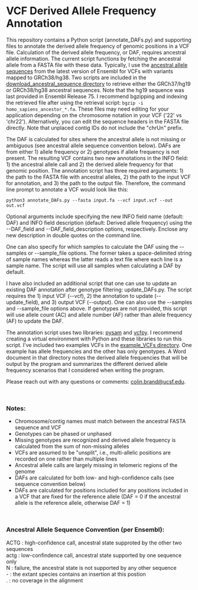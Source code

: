 # VCF Derived Allele Frequency Annotation
This repository contains a Python script (annotate_DAFs.py) and supporting files to annotate the derived allele frequency of genomic positions in a VCF file. Calculation of the derived allele frequency, or DAF, requires ancestral allele information. The current script functions by fetching the ancestral allele from a FASTA file with these data. Typically, I use the [ancestral allele sequences](http://www.ensembl.org/info/genome/compara/ancestral_sequences.html) from the latest version of Ensembl for VCFs with variants mapped to GRCh38/hg38. Two scripts are included in the [download_ancestral_sequence directory](https://github.com/brandcm/VCF_derived_allele_frequency_annotation/blob/main/download_ancestral_sequence) to retrieve either the GRCh37/hg19 or GRCh38/hg38 ancestral sequences. Note that the hg19 sequence was last provided in Ensembl Release 75. I recommend bgzipping and indexing the retrieved file after using the retrieval script: `bgzip -i homo_sapiens_ancestor_*.fa`. These files may need editing for your application depending on the chromosome notation in your VCF ('22' vs 'chr22'). Alternatively, you can edit the sequence headers in the FASTA file directly. Note that unplaced contig IDs do not include the "chrUn" prefix.

The DAF is calculated for sites where the ancestral allele is not missing or ambiguous (see ancestral allele sequence convention below). DAFs are from either 1) allele frequency or 2) genotypes if allele frequency is not present. The resulting VCF contains two new annotations in the INFO field: 1) the ancestral allele call and 2) the derived allele frequency for that genomic position. The annotation script has three required arguments: 1) the path to the FASTA file with ancestral alleles, 2) the path to the input VCF for annotation, and 3) the path to the output file. Therefore, the command line prompt to annotate a VCF would look like this:

```
python3 annotate_DAFs.py --fasta input.fa --vcf input.vcf --out out.vcf
```

Optional arguments include specifying the new INFO field name (default: DAF) and INFO field description (default: Derived allele frequency) using the --DAF_field and --DAF_field_description options, respectively. Enclose any new description in double quotes on the command line.

One can also specify for which samples to calculate the DAF using the --samples or --sample_file options. The former takes a space-delimited string of sample names whereas the latter reads a text file where each line is a sample name. The script will use all samples when calculating a DAF by default.

I have also included an additional script that one can use to update an existing DAF annotation after genotype filtering: update_DAFs.py. The script requires the 1) input VCF (--vcf), 2) the annotation to update (--update_field), and 3) output VCF (--output). One can also use the --samples and --sample_file options above. If genotypes are not provided, this script will use allele count (AC) and allele number (AF) rather than allele frequency (AF) to update the DAF.

The annotation script uses two libraries: [pysam](https://pysam.readthedocs.io/en/latest/api.html) and [vcfpy](https://vcfpy.readthedocs.io/en/stable/). I recommend creating a virtual environment with Python and these libraries to run this script. I've included two examples VCFs in the [example_VCFs directory](https://github.com/brandcm/VCF_derived_allele_frequency_annotation/tree/main/example_VCFs). One example has allele frequencies and the other has only genotypes. A Word document in that directory notes the derived allele frequencies that will be output by the program and summarizes the different derived allele frequency scenarios that I considered when writing the program.

Please reach out with any questions or comments: colin.brand@ucsf.edu.

&nbsp;

### Notes:
- Chromosome/contig names must match between the ancestral FASTA sequence and VCF
- Genotypes can be phased or unphased
- Missing genotypes are recognized and derived allele frequency is calculated from the sum of non-missing alleles
- VCFs are assumed to be "unsplit", i.e., multi-allelic positions are recorded on one rather than multiple lines
- Ancestral allele calls are largely missing in telomeric regions of the genome
- DAFs are calculated for both low- and high-confidence calls (see sequence convention below)
- DAFs are calculated for positions included for any positions included in a VCF that are fixed for the reference allele (DAF = 0 if the ancestral allele is the reference allele, otherwise DAF = 1)

&nbsp;

### Ancestral Allele Sequence Convention (per Ensembl):  
ACTG : high-confidence call, ancestral state supproted by the other two sequences  
actg : low-confindence call, ancestral state supported by one sequence only  
N    : failure, the ancestral state is not supported by any other sequence  
\-    : the extant species contains an insertion at this postion  
.    : no coverage in the alignment